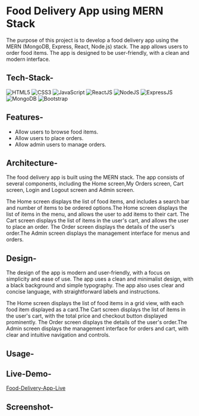 # Food Delivery App using MERN Stack

The purpose of this project is to develop a food delivery app using the MERN (MongoDB, Express, React, Node.js) stack. The app allows users to order food items. The app is designed to be user-friendly, with a clean and modern interface.


## Tech-Stack-

<div align="left">
<img alt="HTML5" src="https://img.shields.io/badge/html5-%23E34F26.svg?style=for-the-badge&logo=html5&logoColor=white"/>
<img alt="CSS3" src="https://img.shields.io/badge/css3-%231572B6.svg?style=for-the-badge&logo=css3&logoColor=white"/> 
<img alt="JavaScript" src="https://img.shields.io/badge/javascript-%23323330.svg?style=for-the-badge&logo=javascript&logoColor=%23F7DF1E"/>
<img alt="ReactJS" src="https://img.shields.io/badge/react-%2320232a.svg?style=for-the-badge&logo=react&logoColor=%2361DAFB"/>
<img alt="NodeJS" src="https://img.shields.io/badge/node.js-6DA55F?style=for-the-badge&logo=node.js&logoColor=white"/>
<img alt="ExpressJS" src="https://img.shields.io/badge/express.js-%23404d59.svg?style=for-the-badge&logo=express&logoColor=%2361DAFB"/>
<img alt="MongoDB" src="https://img.shields.io/badge/MongoDB-%234ea94b.svg?style=for-the-badge&logo=mongodb&logoColor=white"/>
<img alt="Bootstrap" src="https://img.shields.io/badge/bootstrap-%23563D7C.svg?style=for-the-badge&logo=bootstrap&logoColor=white"/>
</div>


## Features-

- Allow users to browse food items.
- Allow users to place orders.
- Allow admin users to manage orders.

## Architecture-

The food delivery app is built using the MERN stack. The app consists of several components, including the Home screen,My Orders screen, Cart screen, Login and Logout screen and Admin screen. 

The Home screen displays the list of food items, and includes a search bar and number of items to be ordered options.The Home screen displays the list of items in the menu, and allows the user to add items to their cart. The Cart screen displays the list of items in the user's cart, and allows the user to place an order. The Order screen displays the details of the user's order.The Admin screen displays the management interface for menus and orders.

## Design-

The design of the app is modern and user-friendly, with a focus on simplicity and ease of use. The app uses a clean and minimalist design, with a black background and simple typography. The app also uses clear and concise language, with straightforward labels and instructions.

The Home screen displays the list of food items in a grid view, with each food item displayed as a card.The Cart screen displays the list of items in the user's cart, with the total price and checkout button displayed prominently. The Order screen displays the details of the user's order.The Admin screen displays the management interface for orders and cart, with clear and intuitive navigation and controls.

<!-- The app is designed to be scalable and modular, with a clean and organized codebase. The backend API is implemented using Express.js and Mongoose, with separate controllers and models for each component. The frontend is implemented using React, with separate components for each screen and functionality.-->

## Usage-



## Live-Demo-

[Food-Delivery-App-Live]()


## Screenshot-


